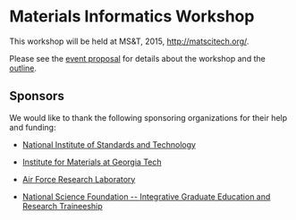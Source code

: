 # Materials Informatics Workshop

This workshop will be held at MS&T, 2015, http://matscitech.org/.

Please see the [event proposal](event-proposal.md) for details about
the workshop and the [outline](OUTLINE.md).

## Sponsors 

We would like to thank the following sponsoring organizations for
their help and funding:

 - [National Institute of Standards and Technology](http://www.nist.gov/)

 - [Institute for Materials at Georgia Tech](http://materials.gatech.edu/)

 - [Air Force Research Laboratory](http://www.wpafb.af.mil/AFRL/)

 - [National Science Foundation -- Integrative Graduate Education and
   Research Traineeship](http://www.igert.org/)

 